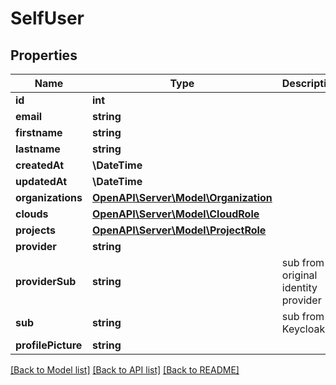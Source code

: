 # SelfUser

## Properties
Name | Type | Description | Notes
------------ | ------------- | ------------- | -------------
**id** | **int** |  | [readonly] 
**email** | **string** |  | 
**firstname** | **string** |  | 
**lastname** | **string** |  | 
**createdAt** | **\DateTime** |  | [readonly] 
**updatedAt** | **\DateTime** |  | [readonly] 
**organizations** | [**OpenAPI\Server\Model\Organization**](Organization.md) |  | [readonly] 
**clouds** | [**OpenAPI\Server\Model\CloudRole**](CloudRole.md) |  | [readonly] 
**projects** | [**OpenAPI\Server\Model\ProjectRole**](ProjectRole.md) |  | [readonly] 
**provider** | **string** |  | [readonly] 
**providerSub** | **string** | sub from original identity provider | [optional] 
**sub** | **string** | sub from Keycloak | [readonly] 
**profilePicture** | **string** |  | [readonly] 

[[Back to Model list]](../README.md#documentation-for-models) [[Back to API list]](../README.md#documentation-for-api-endpoints) [[Back to README]](../README.md)


